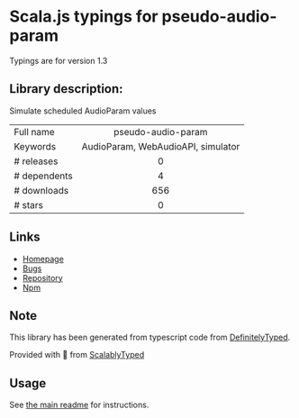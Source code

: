 
# Scala.js typings for pseudo-audio-param

Typings are for version 1.3

## Library description:
Simulate scheduled AudioParam values

|                    |                 |
| ------------------ | :-------------: |
| Full name          | pseudo-audio-param |
| Keywords           | AudioParam, WebAudioAPI, simulator |
| # releases         | 0 |
| # dependents       | 4 |
| # downloads        | 656 |
| # stars            | 0 |

## Links
- [Homepage](https://github.com/mohayonao/pseudo-audio-param/)
- [Bugs](https://github.com/mohayonao/pseudo-audio-param/issues)
- [Repository](https://github.com/mohayonao/pseudo-audio-param)
- [Npm](https://www.npmjs.com/package/pseudo-audio-param)
    


## Note
This library has been generated from typescript code from [DefinitelyTyped](https://definitelytyped.org).

Provided with :purple_heart: from [ScalablyTyped](https://github.com/oyvindberg/ScalablyTyped)

## Usage
See [the main readme](../../readme.md) for instructions.


